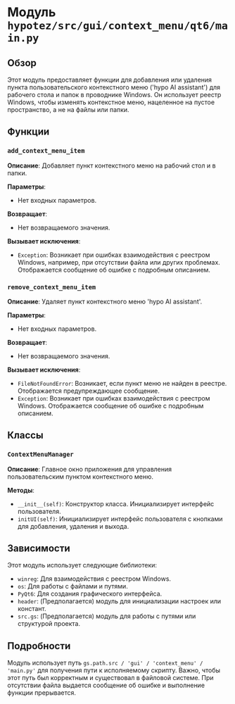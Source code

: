 # Модуль `hypotez/src/gui/context_menu/qt6/main.py`

## Обзор

Этот модуль предоставляет функции для добавления или удаления пункта пользовательского контекстного меню ('hypo AI assistant') для рабочего стола и папок в проводнике Windows. Он использует реестр Windows, чтобы изменять контекстное меню, нацеленное на пустое пространство, а не на файлы или папки.

## Функции

### `add_context_menu_item`

**Описание**: Добавляет пункт контекстного меню на рабочий стол и в папки.

**Параметры**:

-  Нет входных параметров.

**Возвращает**:

-  Нет возвращаемого значения.

**Вызывает исключения**:

- `Exception`: Возникает при ошибках взаимодействия с реестром Windows, например, при отсутствии файла или других проблемах. Отображается сообщение об ошибке с подробным описанием.


### `remove_context_menu_item`

**Описание**: Удаляет пункт контекстного меню 'hypo AI assistant'.

**Параметры**:

-  Нет входных параметров.

**Возвращает**:

-  Нет возвращаемого значения.

**Вызывает исключения**:

- `FileNotFoundError`: Возникает, если пункт меню не найден в реестре. Отображается предупреждающее сообщение.
- `Exception`: Возникает при ошибках взаимодействия с реестром Windows. Отображается сообщение об ошибке с подробным описанием.

## Классы

### `ContextMenuManager`

**Описание**: Главное окно приложения для управления пользовательским пунктом контекстного меню.

**Методы**:

- `__init__(self)`: Конструктор класса. Инициализирует интерфейс пользователя.
- `initUI(self)`: Инициализирует интерфейс пользователя с кнопками для добавления, удаления и выхода.


## Зависимости

Этот модуль использует следующие библиотеки:

- `winreg`: Для взаимодействия с реестром Windows.
- `os`: Для работы с файлами и путями.
- `PyQt6`: Для создания графического интерфейса.
- `header`:  (Предполагается) модуль для инициализации настроек или констант.
- `src.gs`: (Предполагается) модуль для работы с путями или структурой проекта.

## Подробности

Модуль использует путь `gs.path.src / 'gui' / 'context_menu' / 'main.py'` для получения пути к исполняемому скрипту. Важно, чтобы этот путь был корректным и существовал в файловой системе. При отсутствии файла выдается сообщение об ошибке и выполнение функции прерывается.